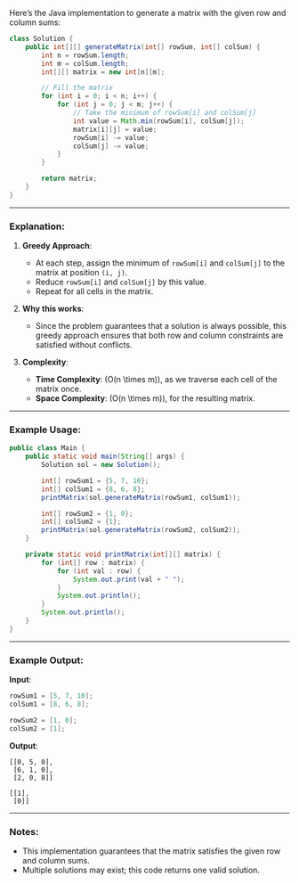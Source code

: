 Here’s the Java implementation to generate a matrix with the given row and column sums:

```java
class Solution {
    public int[][] generateMatrix(int[] rowSum, int[] colSum) {
        int n = rowSum.length;
        int m = colSum.length;
        int[][] matrix = new int[n][m];

        // Fill the matrix
        for (int i = 0; i < n; i++) {
            for (int j = 0; j < m; j++) {
                // Take the minimum of rowSum[i] and colSum[j]
                int value = Math.min(rowSum[i], colSum[j]);
                matrix[i][j] = value;
                rowSum[i] -= value;
                colSum[j] -= value;
            }
        }

        return matrix;
    }
}
```

---

### Explanation:

1. **Greedy Approach**:
   - At each step, assign the minimum of `rowSum[i]` and `colSum[j]` to the matrix at position `(i, j)`.
   - Reduce `rowSum[i]` and `colSum[j]` by this value.
   - Repeat for all cells in the matrix.

2. **Why this works**:
   - Since the problem guarantees that a solution is always possible, this greedy approach ensures that both row and column constraints are satisfied without conflicts.

3. **Complexity**:
   - **Time Complexity**: \(O(n \times m)\), as we traverse each cell of the matrix once.
   - **Space Complexity**: \(O(n \times m)\), for the resulting matrix.

---

### Example Usage:

```java
public class Main {
    public static void main(String[] args) {
        Solution sol = new Solution();

        int[] rowSum1 = {5, 7, 10};
        int[] colSum1 = {8, 6, 8};
        printMatrix(sol.generateMatrix(rowSum1, colSum1));

        int[] rowSum2 = {1, 0};
        int[] colSum2 = {1};
        printMatrix(sol.generateMatrix(rowSum2, colSum2));
    }

    private static void printMatrix(int[][] matrix) {
        for (int[] row : matrix) {
            for (int val : row) {
                System.out.print(val + " ");
            }
            System.out.println();
        }
        System.out.println();
    }
}
```

---

### Example Output:

**Input**:
```java
rowSum1 = [5, 7, 10];
colSum1 = [8, 6, 8];

rowSum2 = [1, 0];
colSum2 = [1];
```

**Output**:
```
[[0, 5, 0], 
 [6, 1, 0], 
 [2, 0, 8]]

[[1], 
 [0]]
```

---

### Notes:
- This implementation guarantees that the matrix satisfies the given row and column sums.
- Multiple solutions may exist; this code returns one valid solution.